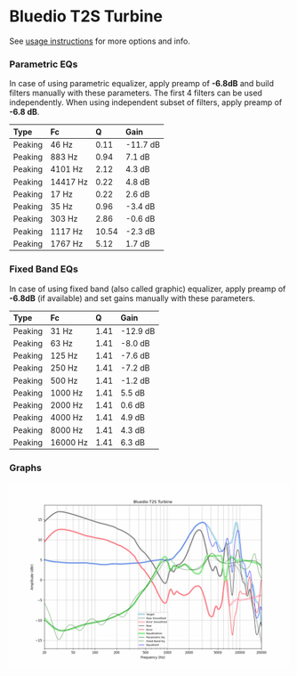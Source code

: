# Bluedio T2S Turbine
See [usage instructions](https://github.com/jaakkopasanen/AutoEq#usage) for more options and info.

### Parametric EQs
In case of using parametric equalizer, apply preamp of **-6.8dB** and build filters manually
with these parameters. The first 4 filters can be used independently.
When using independent subset of filters, apply preamp of **-6.8 dB**.

| Type    | Fc       |     Q | Gain     |
|:--------|:---------|:------|:---------|
| Peaking | 46 Hz    |  0.11 | -11.7 dB |
| Peaking | 883 Hz   |  0.94 | 7.1 dB   |
| Peaking | 4101 Hz  |  2.12 | 4.3 dB   |
| Peaking | 14417 Hz |  0.22 | 4.8 dB   |
| Peaking | 17 Hz    |  0.22 | 2.6 dB   |
| Peaking | 35 Hz    |  0.96 | -3.4 dB  |
| Peaking | 303 Hz   |  2.86 | -0.6 dB  |
| Peaking | 1117 Hz  | 10.54 | -2.3 dB  |
| Peaking | 1767 Hz  |  5.12 | 1.7 dB   |

### Fixed Band EQs
In case of using fixed band (also called graphic) equalizer, apply preamp of **-6.8dB**
(if available) and set gains manually with these parameters.

| Type    | Fc       |    Q | Gain     |
|:--------|:---------|:-----|:---------|
| Peaking | 31 Hz    | 1.41 | -12.9 dB |
| Peaking | 63 Hz    | 1.41 | -8.0 dB  |
| Peaking | 125 Hz   | 1.41 | -7.6 dB  |
| Peaking | 250 Hz   | 1.41 | -7.2 dB  |
| Peaking | 500 Hz   | 1.41 | -1.2 dB  |
| Peaking | 1000 Hz  | 1.41 | 5.5 dB   |
| Peaking | 2000 Hz  | 1.41 | 0.6 dB   |
| Peaking | 4000 Hz  | 1.41 | 4.9 dB   |
| Peaking | 8000 Hz  | 1.41 | 4.3 dB   |
| Peaking | 16000 Hz | 1.41 | 6.3 dB   |

### Graphs
![](./Bluedio%20T2S%20Turbine.png)
